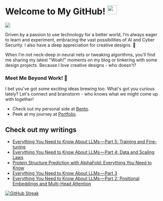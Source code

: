 # Welcome to My GitHub! <img src="https://raw.githubusercontent.com/MartinHeinz/MartinHeinz/master/wave.gif" width="30px"> 
![](https://komarev.com/ghpvc/?username=REDDITARUN&color=grey)

Driven by a passion to use technology for a better world, I’m always eager to learn and experiment, embracing the vast possibilities of AI and Cyber Security. I also have a deep appreciation for creative designs. 🎨

When I’m not neck-deep in neural nets or tweaking algorithms, you’ll find me sharing my latest "Woah!" moments on my blog or tinkering with some design projects. Because I love creative designs - who doesn't?

### Meet Me Beyond Work! 🤝
I bet you've got some exciting ideas brewing too. What's got you curious lately? Let's connect and brainstorm - who knows what we might come up with together!
- Check out my personal side at [Bento](https://bento.me/tarunreddi).
- Peek at my journey at [Portfolio](https://redditarun.github.io/).


## Check out my writings 
<!-- BLOG-POST-LIST:START -->
- [Everything You Need to Know About LLMs — Part 5: Training and Fine-tuning](https://medium.com/@teendifferent/everything-you-need-to-know-about-llms-part-5-training-and-fine-tuning-1f52990edace?source=rss-9ecb664d87c1------2)
- [Everything You Need to Know About LLMs — Part 4: Data and Scaling Laws](https://osintteam.blog/everything-you-need-to-know-about-llms-part-4-data-and-scaling-laws-01f7db6bef98?source=rss-9ecb664d87c1------2)
- [Protein Structure Prediction with AlphaFold: Everything You Need to Know](https://thegrayarea.tech/protein-structure-prediction-with-alphafold-everything-you-need-to-know-7552d40c1b41?source=rss-9ecb664d87c1------2)
- [Everything You Need to Know About LLMs — Part 3](https://osintteam.blog/everything-you-need-to-know-about-llms-part-3-062cc8e7de8f?source=rss-9ecb664d87c1------2)
- [Everything You Need to Know About LLMs — Part 2: Positional Embeddings and Multi-Head Attention](https://osintteam.blog/everything-you-need-to-know-about-llms-part-2-positional-embeddings-and-multi-head-attention-01a3d0df5db6?source=rss-9ecb664d87c1------2)
<!-- BLOG-POST-LIST:END -->



[![GitHub Streak](https://streak-stats.demolab.com?user=REDDITARUN&theme=tokyonight&hide_border=true&background=EB545400)](https://git.io/streak-stats)



<!--
**REDDITARUN/REDDITARUN** is a ✨ _special_ ✨ repository because its `README.md` (this file) appears on your GitHub profile.

Here are some ideas to get you started:

- 🔭 I’m currently working on ...
- 🌱 I’m currently learning ...
- 👯 I’m looking to collaborate on ...
- 🤔 I’m looking for help with ...
- 💬 Ask me about ...
- 📫 How to reach me: ...
- 😄 Pronouns: ...
- ⚡ Fun fact: ...
-->
